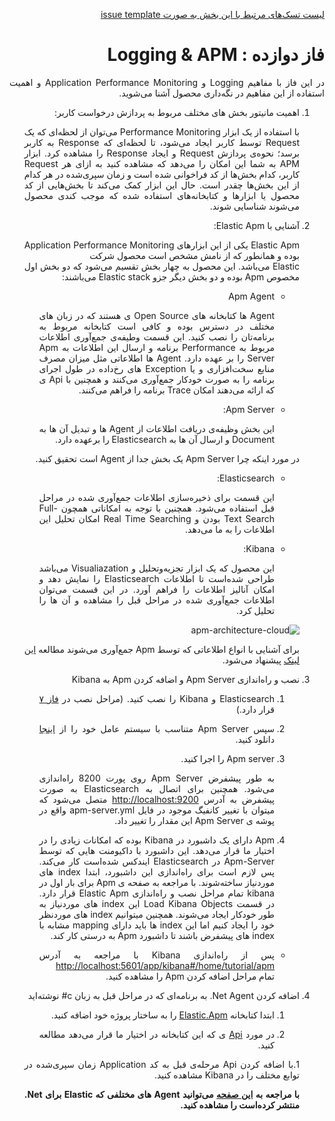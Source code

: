 <div dir="rtl" align='justify'>

[لیست تسک‌های مرتبط با این بخش به صورت issue template](./issue-template-Phase12.md)

#  فاز دوازده : Logging & APM

در این فاز با مفاهیم
Logging
و
Application Performance Monitoring
و اهمیت استفاده از این مفاهیم در نگه‌داری محصول آشنا می‌شوید.  

1. اهمیت مانیتور بخش های مختلف مربوط به پردازش درخواست کاربر:

    با استفاده از یک ابزار
    Performance Monitoring
    می‌توان از لحظه‌ای که یک 
    Request
    توسط کاربر ایجاد می‌شود، تا لحظه‌ای که 
    Response
    به کاربر برسد؛ نحوه‌ی پردازش 
    Request
    و ایجاد
    Response
    را مشاهده کرد. ابزار
    APM
    به شما این امکان را می‌دهد که مشاهده کنید به ازای هر
    Request
    کاربر، کدام بخش‌ها از کد فراخوانی شده است و زمان سپری‌شده در هر کدام از این بخش‌ها چقدر است. حال این ابزار کمک می‌کند تا بخش‌هایی از کد محصول یا ابزار‌ها و کتابخانه‌های استفاده شده که موجب کندی محصول می‌شوند شناسایی شوند.

1.  آشنایی با 
    Elastic Apm:
  
    Elastic Apm
    یکی از این ابزارهای
    Application Performance Monitoring
    بوده و همانطور که از نامش مشخص است محصول شرکت  
    Elastic 
    می‌باشد.
    این محصول به چهار بخش تقسیم می‌شود که دو بخش اول مخصوص
    Apm
    بوده و دو بخش دیگر جزو 
    Elastic stack
    می‌باشند:
    
    
    * Apm Agent
    
        Agent 
        ها کتابخانه های
        Open Source
        ی هستند که در زبان های مختلف در دسترس بوده و کافی است کتابخانه مربوط به برنامه‌تان را نصب کنید.
        این قسمت وطیفه‌ی جمع‌آوری اطلاعات مربوط به
        Performance
        برنامه و ارسال این اطلاعات به 
        Apm Server
        را بر عهده دارد. 
        Agent
        ها اطلاعاتی مثل میزان مصرف منابع سخت‌افزاری و یا 
        Exception 
        های رخ‌داده در طول اجرای برنامه را به صورت خودکار جمع‌آوری می‌کنند و همچنین با 
        Api
        ی که ارائه می‌دهند امکان 
        Trace
        برنامه را فراهم می‌کنند.
    
    
    * Apm Server:
    
        این بخش وظیفه‌ی دریافت اطلاعات از 
        Agent
        ها و تبدیل آن ها به
        Document
        و ارسال آن ها به 
        Elasticsearch
        را بر‌عهده دارد.
    
    در مورد اینکه چرا 
    Apm Server
    یک بخش جدا از
    Agent
    است تحقیق کنید.
    
    * Elasticsearch:
    
        این قسمت برای ذخیره‌سازی اطلاعات جمع‌آوری شده در مراحل قبل استفاده می‌شود. همچنین با توجه به امکاناتی همچون
        Full-Text Search
        بودن و
        Real Time Searching
        امکان تحلیل این اطلاعات را به ما می‌دهد.
        
    * Kibana:
    
        این محصول که یک ابزار تجزیه‌و‌تحلیل و 
        Visualiazation
        می‌باشد طراحی شده‌است تا اطلاعات
        Elasticsearch
        را نمایش دهد و امکان آنالیز اطلاعات را فراهم آورد.
        در این قسمت می‌توان اطلاعات جمع‌آوری شده در مراحل قبل را مشاهده و آن ها را تحلیل کرد.
       
       
    ![apm-architecture-cloud](https://www.elastic.co/guide/en/apm/get-started/current/images/apm-architecture-cloud.png) 
    
    برای آشنایی با انواع اطلاعاتی که توسط
    Apm
    جمع‌آوری می‌شوند مطالعه
    [این لینک](https://www.elastic.co/guide/en/apm/get-started/current/apm-data-model.html)
    پیشنهاد می‌شود. 

1. نصب و راه‌اندازی 
Apm Server
و اضافه کردن 
Apm
به
Kibana

    1. Elasticsearch 
    و 
    Kibana
    را نصب کنید.
    (مراحل نصب در 
    [فاز ۷](../Phase07-Elasticsearch/Phase07-Elasticsearch.md)
    قرار دارد.)
    
    1. سپس 
    Apm Server
    متناسب با سیستم عامل خود را از
    [اینجا](https://www.elastic.co/downloads/apm)
    دانلود کنید.
    
    1. Apm server
    را اجرا کنید.
    
        به طور پیشفرض
        Apm Server
        روی پورت 8200 راه‌اندازی می‌شود.
        همچنین برای اتصال به 
        Elasticsearch
         به صورت پیشفرض به آدرس
        [http://localhost:9200](http://localhost:9200/) 
        متصل می‌شود که میتوان با تغییر کانفیگ موجود در فایل
        apm-server.yml
        واقع در پوشه ی
        Apm Server
        این مقدار را تغییر داد.
        
    1. Apm
    دارای یک داشبورد در 
    Kibana
    بوده که امکانات زیادی را در اختیار ما قرار می‌دهد. این داشبورد با داکیومنت هایی که توسط
    Apm-Server
    در 
    Elasticsearch
    ایندکس شده‌است کار می‌کند. پس لازم است برای راه‌اندازی این داشبورد، ابتدا 
    index
    های موردنیاز ساخته‌شوند.
    با مراجعه به صفحه‌ ی 
    Apm 
    برای بار اول در
    kibana
    تمام مراحل نصب و راه‌اندازی 
    Elastic Apm
    قرار دارد. در قسمت 
    Load Kibana Objects
    این 
    index
    های موردنیاز به طور خودکار ایجاد می‌شوند.
    همچنین میتوانیم 
    index 
    های موردنظر خود را ایجاد کنیم اما این 
    index 
    ها باید دارای
    mapping
    مشابه با 
    index
    های پیشفرض باشند تا داشبورد 
    Apm 
    به درستی کار کند.
    
    * پس از راه‌اندازی 
    Kibana
    با مراجعه به آدرس
    [http://localhost:5601/app/kibana#/home/tutorial/apm](http://localhost:5601/app/kibana#/home/tutorial/apm)
    تمام مراحل اضافه کردن 
    Apm
    را مشاهده کنید.
    
1. اضافه کردن 
Net Agent.
به برنامه‌ای که در مراحل قبل به زبان
c#
نوشته‌اید
    
    1. ابتدا کتابخانه 
    [Elastic.Apm](https://www.nuget.org/packages/Elastic.Apm)
    را به ساختار پروژه خود اضافه کنید.
    
    1. در مورد 
    [Api](https://www.elastic.co/guide/en/apm/agent/dotnet/current/public-api.html)
    ی که این کتابخانه در اختیار ما قرار می‌دهد مطالعه کنید.
    
    1.با اضافه کردن
    Api
    مرحله‌ی قبل به کد 
    Application
    زمان سپری‌شده در توابع مختلف را در 
    Kibana
    مشاهده کنید.
    
    __با مراجعه به
    [این صفحه](https://www.elastic.co/guide/en/apm/agent/dotnet/current/setup.html)
    می‌توانید 
    Agent
    های مختلفی که 
    Elastic
    برای
    Net.
    منتشر کرده‌است را مشاهده کنید.__
    
    
</div>
